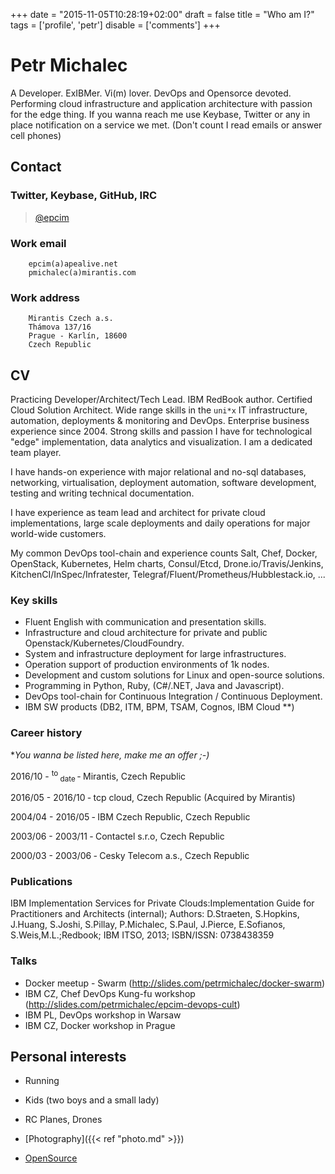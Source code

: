 +++
date = "2015-11-05T10:28:19+02:00"
draft = false
title = "Who am I?"
tags = ['profile', 'petr']
disable = ['comments']
+++

# Petr Michalec

A Developer. ExIBMer. Vi(m) lover. DevOps and Opensorce devoted.
Performing cloud infrastructure and application architecture with passion for the edge thing.
If you wanna reach me use Keybase, Twitter or any in place notification on a service we met.
(Don't count I read emails or answer cell phones)

## Contact

<!-- for these who are used to read between lines of code ;-)
Mobile number:
    00420-734-420-347
-->

### Twitter, Keybase, GitHub, IRC

> [@epcim](https://keybase.io/epcim)

### Work email
```none
    epcim(a)apealive.net
    pmichalec(a)mirantis.com
```

### Work address

```none
    Mirantis Czech a.s.
    Thámova 137/16
    Prague - Karlín, 18600
    Czech Republic
```
<!--
    IBM Czech Republic
    THE PARK, V PARKU 2294/4, Building: 1480
    PRAHA , 14800
    Czech Republic
-->

## CV

Practicing Developer/Architect/Tech Lead. IBM RedBook author. Certified Cloud Solution
Architect. Wide range skills in the `uni*x` IT infrastructure, automation, deployments &
monitoring and DevOps. Enterprise business experience since 2004. Strong skills and passion I
have for technological "edge" implementation, data analytics and visualization.
I am a dedicated team player.

I have hands-on experience with major relational and no-sql databases, networking,
virtualisation, deployment automation, software development, testing and writing technical documentation.

I have experience as team lead and architect for private cloud implementations, large scale deployments and
daily operations for major world-wide customers.

My common DevOps tool-chain and experience counts Salt, Chef, Docker, OpenStack, Kubernetes, Helm charts, Consul/Etcd, 
Drone.io/Travis/Jenkins, KitchenCI/InSpec/Infratester, Telegraf/Fluent/Prometheus/Hubblestack.io, ...

### Key skills

- Fluent English with communication and presentation skills.
- Infrastructure and cloud architecture for private and public Openstack/Kubernetes/CloudFoundry.
- System and infrastructure deployment for large infrastructures.
- Operation support of production environments of 1k nodes.
- Development and custom solutions for Linux and open-source solutions.
- Programming in Python, Ruby, (C#/.NET, Java and Javascript).
- DevOps tool-chain for Continuous Integration / Continuous Deployment.
- IBM SW products (DB2, ITM, BPM, TSAM, Cognos, IBM Cloud \*\*)


### Career history

**You wanna be listed here, make me an offer ;-)*

2016/10 - <sup> to </sup><sub> date </sub> &dash; Mirantis, Czech Republic

2016/05 - 2016/10 &dash; tcp cloud, Czech Republic (Acquired by Mirantis)

2004/04 - 2016/05 &dash; IBM Czech Republic, Czech Republic

2003/06 - 2003/11 &dash; Contactel s.r.o, Czech Republic

2000/03 - 2003/06 &dash; Cesky Telecom a.s., Czech Republic


### Publications

IBM Implementation Services for Private Clouds:Implementation Guide for Practitioners and Architects (internal);
Authors: D.Straeten, S.Hopkins, J.Huang, S.Joshi, S.Pillay, P.Michalec, S.Paul, J.Pierce, E.Sofianos, S.Weis,M.L.;Redbook; IBM ITSO, 2013; ISBN/ISSN: 0738438359


### Talks

* Docker meetup - Swarm (http://slides.com/petrmichalec/docker-swarm)
* IBM CZ, Chef DevOps Kung-fu workshop (http://slides.com/petrmichalec/epcim-devops-cult)
* IBM PL, DevOps workshop in Warsaw
* IBM CZ, Docker workshop in Prague


## Personal interests

* Running

* Kids (two boys and a small lady)

* RC Planes, Drones

* [Photography]({{< ref "photo.md" >}})

* [OpenSource](https://github.com/epcim)





